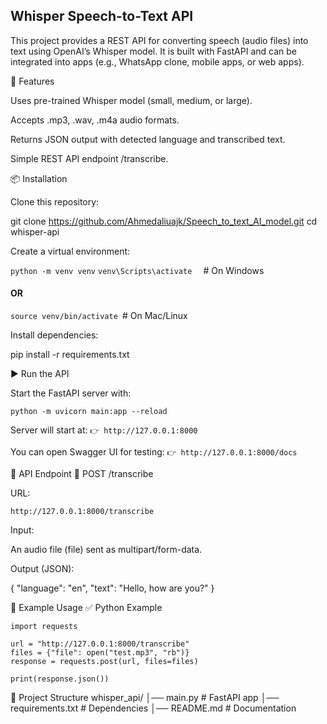 ## Whisper Speech-to-Text API

This project provides a REST API for converting speech (audio files) into text using OpenAI’s Whisper model.
It is built with FastAPI and can be integrated into apps (e.g., WhatsApp clone, mobile apps, or web apps).

🚀 Features

Uses pre-trained Whisper model (small, medium, or large).

Accepts .mp3, .wav, .m4a audio formats.

Returns JSON output with detected language and transcribed text.

Simple REST API endpoint /transcribe.

📦 Installation

Clone this repository:

git clone https://github.com/Ahmedaliuajk/Speech_to_text_AI_model.git
cd whisper-api


Create a virtual environment:

```python -m venv venv```
```venv\Scripts\activate  ```  # On Windows
#### OR
```source venv/bin/activate ```# On Mac/Linux


Install dependencies:

pip install -r requirements.txt

▶️ Run the API

Start the FastAPI server with:

``` python -m uvicorn main:app --reload ```

Server will start at:
```👉 http://127.0.0.1:8000```

You can open Swagger UI for testing:
```👉 http://127.0.0.1:8000/docs```

📡 API Endpoint
🔹 POST /transcribe

URL:

```http://127.0.0.1:8000/transcribe```


Input:

An audio file (file) sent as multipart/form-data.

Output (JSON):

{
  "language": "en",
  "text": "Hello, how are you?"
}

🧪 Example Usage
✅ Python Example
```
import requests

url = "http://127.0.0.1:8000/transcribe"
files = {"file": open("test.mp3", "rb")}
response = requests.post(url, files=files)

print(response.json())
```


📂 Project Structure
whisper_api/
│── main.py            # FastAPI app
│── requirements.txt   # Dependencies
│── README.md          # Documentation
